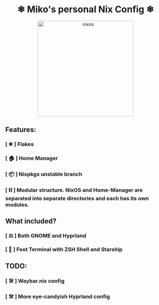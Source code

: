 <h1 align="center">❄ Miko's personal Nix Config ❄</h1>
<div align="center">
  <img src="https://upload.wikimedia.org/wikipedia/commons/3/35/Nix_Snowflake_Logo.svg" alt="nixos" width="300" height="300"/>
</div>

<h2 align="left">Features:</h2>
<h3 align="left">[ ❄ ] Flakes</h3>
<h3 align="left">[ 🏠 ] Home Manager</h3>
<h3 align="left">[ 📦 ] Nixpkgs unstable branch</h3>
<h3 align="left">[ ⛓️ ] Modular structure. NixOS and Home-Manager are separated into separate directories and each has its own modules.</h3>

<h2 align="left">What included?</h2>
<h3 align="left">[ ⚖️ ] Both GNOME and Hyprland</h3>
<h3 align="left">[ 🚀 ] Foot Terminal with ZSH Shell and Starship</h3>


<h2 align="left">TODO:</h2>
<h3 align="left">[ 🛠️ ] Waybar.nix config</h3>
<h3 align="left">[ 🛠️ ] More eye-candyish Hyprland config</h3>
